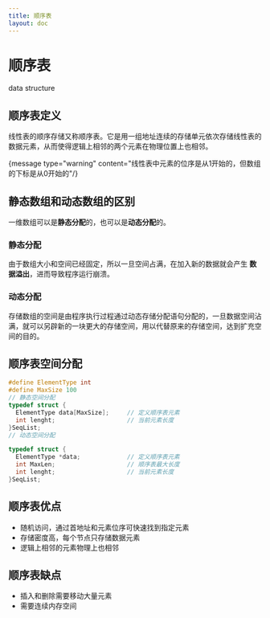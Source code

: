 ```yaml
---
title: 顺序表
layout: doc
---
```

# 顺序表
<el-divider />
<div style='display: flex;gap: 10px;'>
  <el-tag>data structure</el-tag>
</div>

## 顺序表定义
线性表的顺序存储又称顺序表。它是用一组地址连续的存储单元依次存储线性表的数据元素，从而使得逻辑上相邻的两个元素在物理位置上也相邻。

{message type="warning" content="线性表中元素的位序是从1开始的，但数组的下标是从0开始的"/}

## 静态数组和动态数组的区别

一维数组可以是**静态分配**的，也可以是**动态分配**的。

### 静态分配

由于数组大小和空间已经固定，所以一旦空间占满，在加入新的数据就会产生 **数据溢出**，进而导致程序运行崩溃。

### 动态分配

存储数组的空间是由程序执行过程通过动态存储分配语句分配的，一旦数据空间沾满，就可以另辟新的一块更大的存储空间，用以代替原来的存储空间，达到扩充空间的目的。

## 顺序表空间分配

```cpp
#define ElementType int
#define MaxSize 100
// 静态空间分配
typedef struct {
  ElementType data[MaxSize];     // 定义顺序表元素
  int lenght;                    // 当前元素长度
}SeqList;
// 动态空间分配

typedef struct {
  ElementType *data;             // 定义顺序表元素
  int MaxLen;                    // 顺序表最大长度
  int lenght;                    // 当前元素长度
}SeqList;
```
## 顺序表优点

* 随机访问，通过首地址和元素位序可快速找到指定元素
* 存储密度高，每个节点只存储数据元素
* 逻辑上相邻的元素物理上也相邻

## 顺序表缺点

* 插入和删除需要移动大量元素
* 需要连续内存空间
